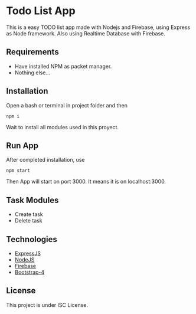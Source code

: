 # Todo List App
This is a easy TODO list app made with Nodejs and Firebase, using Express as Node framework. Also using Realtime Database with Firebase.

## Requirements
- Have installed NPM as packet manager.
- Nothing else...

## Installation
Open a bash or terminal in project folder and then
```
npm i
```
Wait to install all modules used in this proyect.

## Run App
After completed installation, use 
```
npm start
```
Then App will start on port 3000. It means it is on localhost:3000.

## Task Modules
- Create task
- Delete task

## Technologies
- [ExpressJS](https://expressjs.com/)
- [NodeJS](https://nodejs.org/es/)
- [Firebase](https://firebase.google.com/?hl=es-419&gclid=Cj0KCQjwy8f6BRC7ARIsAPIXOjhlCNsY3Qoh9cgAfiaSBcq3Q-lY52KlsnCxHcsctpOZC-YJca6Lt3gaAvRHEALw_wcB)
- [Bootstrap-4](https://getbootstrap.com/)

## License

This project is under ISC License.
